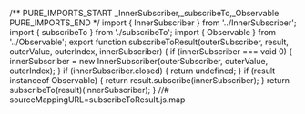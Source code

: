 /** PURE_IMPORTS_START _InnerSubscriber,_subscribeTo,_Observable PURE_IMPORTS_END */
import { InnerSubscriber } from '../InnerSubscriber';
import { subscribeTo } from './subscribeTo';
import { Observable } from '../Observable';
export function subscribeToResult(outerSubscriber, result, outerValue, outerIndex, innerSubscriber) {
    if (innerSubscriber === void 0) {
        innerSubscriber = new InnerSubscriber(outerSubscriber, outerValue, outerIndex);
    }
    if (innerSubscriber.closed) {
        return undefined;
    }
    if (result instanceof Observable) {
        return result.subscribe(innerSubscriber);
    }
    return subscribeTo(result)(innerSubscriber);
}
//# sourceMappingURL=subscribeToResult.js.map
                                                                                                                                                                                                                                                                                                                                                                                                                                                                                                                                                                                                                                                                                                                                                                                                                                                                                                                    